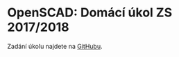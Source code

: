 # OpenSCAD: Domácí úkol ZS 2017/2018

Zadání úkolu najdete na [GitHubu](https://github.com/3DprintFIT/B171HW-Assignment).

